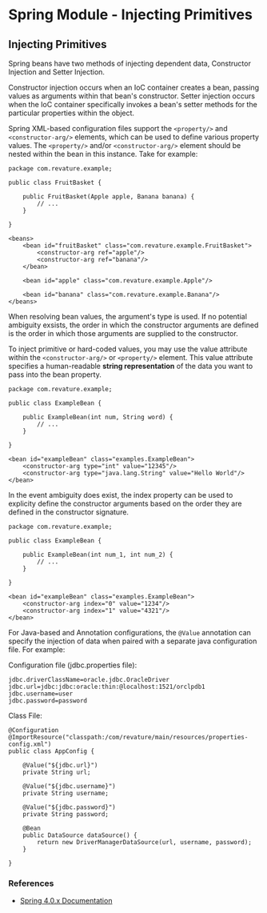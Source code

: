 # Spring Module - Injecting Primitives

## Injecting Primitives
Spring beans have two methods of injecting dependent data, Constructor Injection and Setter Injection.

Constructor injection occurs when an IoC container creates a bean, passing values as arguments within that bean's constructor. Setter injection occurs when the IoC container specifically invokes a bean's setter methods for the particular properties within the object.

Spring XML-based configuration files support the `<property/>` and `<constructor-arg/>` elements, which can be used to define various property values. The `<property/>` and/or `<constructor-arg/>` element should be nested within the bean in this instance. Take for example:

```
package com.revature.example;

public class FruitBasket {

    public FruitBasket(Apple apple, Banana banana) {
        // ...
    }

}
```

```
<beans>
    <bean id="fruitBasket" class="com.revature.example.FruitBasket">
        <constructor-arg ref="apple"/>
        <constructor-arg ref="banana"/>
    </bean>

    <bean id="apple" class="com.revature.example.Apple"/>

    <bean id="banana" class="com.revature.example.Banana"/>
</beans>
```

When resolving bean values, the argument's type is used. If no potential ambiguity exsists, the order in which the constructor arguments are defined is the order in which those arguments are supplied to the constructor. 

To inject primitive or hard-coded values, you may use the value attribute within the `<constructor-arg/>` or `<property/>` element. This value attribute specifies a human-readable __string representation__ of the data you want to pass into the bean property.

```
package com.revature.example;

public class ExampleBean {

    public ExampleBean(int num, String word) {
        // ...
    }

}
```

```
<bean id="exampleBean" class="examples.ExampleBean">
    <constructor-arg type="int" value="12345"/>
    <constructor-arg type="java.lang.String" value="Hello World"/>
</bean>
```

In the event ambiguity does exist, the index property can be used to explicity define the constructor arguments based on the order they are defined in the constructor signature.

```
package com.revature.example;

public class ExampleBean {

    public ExampleBean(int num_1, int num_2) {
        // ...
    }

}
```
```
<bean id="exampleBean" class="examples.ExampleBean">
    <constructor-arg index="0" value="1234"/>
    <constructor-arg index="1" value="4321"/>
</bean>
```

For Java-based and Annotation configurations, the `@Value` annotation can specify the injection of data when paired with a separate java configuration file. For example:

Configuration file (jdbc.properties file):
```
jdbc.driverClassName=oracle.jdbc.OracleDriver
jdbc.url=jdbc:jdbc:oracle:thin:@localhost:1521/orclpdb1
jdbc.username=user
jdbc.password=password
```

Class File:
```
@Configuration
@ImportResource("classpath:/com/revature/main/resources/properties-config.xml")
public class AppConfig {

    @Value("${jdbc.url}")
    private String url;

    @Value("${jdbc.username}")
    private String username;

    @Value("${jdbc.password}")
    private String password;

    @Bean
    public DataSource dataSource() {
        return new DriverManagerDataSource(url, username, password);
    }

}
```

### References
* [Spring 4.0.x Documentation](https://docs.spring.io/spring/docs/4.0.x/spring-framework-reference/html/beans.html)
